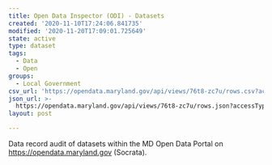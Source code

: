 ```yaml
---
title: Open Data Inspector (ODI) - Datasets
created: '2020-11-10T17:24:06.841735'
modified: '2020-11-20T17:09:01.725649'
state: active
type: dataset
tags:
  - Data
  - Open
groups:
  - Local Government
csv_url: 'https://opendata.maryland.gov/api/views/76t8-zc7u/rows.csv?accessType=DOWNLOAD'
json_url: >-
  https://opendata.maryland.gov/api/views/76t8-zc7u/rows.json?accessType=DOWNLOAD
layout: post

---
```

Data record audit of datasets within the MD Open Data Portal on https://opendata.maryland.gov (Socrata).
